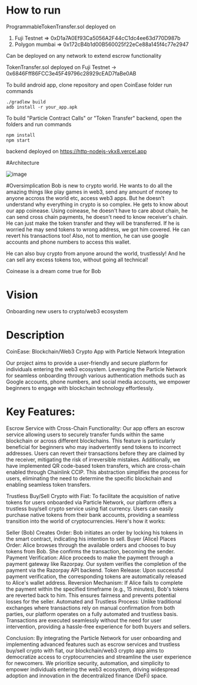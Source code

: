 # How to run

ProgrammableTokenTransfer.sol deployed on
1) Fuji Testnet => 0xD1a7A0Ef93Ca5056A2F44cC1dc4ee63d770D987b
2) Polygon mumbai => 0x172cB4b1d00B560025f22eCe88a145f4c77e2947

Can be deployed on any network to extend escrow functionality

TokenTransfer.sol deployed on
Fuji Testnet -> 0x6846Fff86FCC3e45F49796c28929cEAD7faBe0AB

To build android app, clone repository and open CoinEase folder
run commands

```
./gradlew build
adb install -r your_app.apk
```

To build "Particle Contract Calls" or "Token Transfer" backend, open the folders and run commands

```
npm install
npm start
```

backend deployed on https://http-nodejs-vkx8.vercel.app

#Architecture

![image](https://github.com/raehat/coinease/assets/77321971/98d8e60b-3480-4578-989b-9c204a3e1964)

#Oversimplication
Bob is new to crypto world. He wants to do all the amazing things like play games in web3, send any amount of money to anyone accross the world etc, access web3 apps. But he doesn't understand why everything in crypto is so complex. He gets to know about our app coinease. Using coinease, he doesn't have to care about chain, he can send cross chain payments, he doesn't need to know receiver's chain. He can just make the token transfer and they will be transferred. If he is worried he may send tokens to wrong address, we got him covered. He can revert his transactions too! Also, not to mention, he can use google accounts and phone numbers to access this wallet.

He can also buy crypto from anyone around the world, trustlessly! And he can sell any excess tokens too, without going all technical!

Coinease is a dream come true for Bob

# Vision
Onboarding new users to crypto/web3 ecosystem

# Description
CoinEase: Blockchain/Web3 Crypto App with Particle Network Integration

Our project aims to provide a user-friendly and secure platform for individuals entering the web3 ecosystem. Leveraging the Particle Network for seamless onboarding through various authentication methods such as Google accounts, phone numbers, and social media accounts, we empower beginners to engage with blockchain technology effortlessly.

# Key Features:

Escrow Service with Cross-Chain Functionality: Our app offers an escrow service allowing users to securely transfer funds within the same blockchain or across different blockchains. This feature is particularly beneficial for beginners who may inadvertently send tokens to incorrect addresses. Users can revert their transactions before they are claimed by the receiver, mitigating the risk of irreversible mistakes. Additionally, we have implemented QR code-based token transfers, which are cross-chain enabled through Chainlink CCIP. This abstraction simplifies the process for users, eliminating the need to determine the specific blockchain and enabling seamless token transfers.

Trustless Buy/Sell Crypto with Fiat: To facilitate the acquisition of native tokens for users onboarded via Particle Network, our platform offers a trustless buy/sell crypto service using fiat currency. Users can easily purchase native tokens from their bank accounts, providing a seamless transition into the world of cryptocurrencies. Here's how it works:

Seller (Bob) Creates Order: Bob initiates an order by locking his tokens in the smart contract, indicating his intention to sell.
Buyer (Alice) Places Order: Alice browses through the available orders and chooses to buy tokens from Bob. She confirms the transaction, becoming the sender.
Payment Verification: Alice proceeds to make the payment through a payment gateway like Razorpay. Our system verifies the completion of the payment via the Razorpay API backend.
Token Release: Upon successful payment verification, the corresponding tokens are automatically released to Alice's wallet address.
Reversion Mechanism: If Alice fails to complete the payment within the specified timeframe (e.g., 15 minutes), Bob's tokens are reverted back to him. This ensures fairness and prevents potential losses for the seller.
Automated and Trustless Process: Unlike traditional exchanges where transactions rely on manual confirmation from both parties, our platform operates on a fully automated and trustless basis. Transactions are executed seamlessly without the need for user intervention, providing a hassle-free experience for both buyers and sellers.

Conclusion: By integrating the Particle Network for user onboarding and implementing advanced features such as escrow services and trustless buy/sell crypto with fiat, our blockchain/web3 crypto app aims to democratize access to cryptocurrencies and streamline the user experience for newcomers. We prioritize security, automation, and simplicity to empower individuals entering the web3 ecosystem, driving widespread adoption and innovation in the decentralized finance (DeFi) space.
